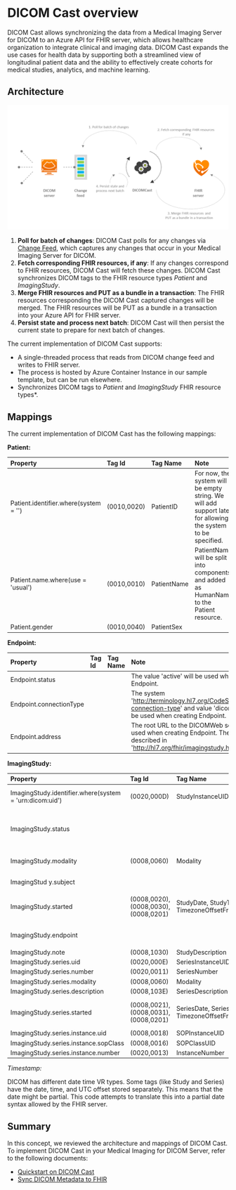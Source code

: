 # DICOM Cast overview

DICOM Cast allows synchronizing the data from a Medical Imaging Server for DICOM to an Azure API for FHIR server, which allows healthcare organization to integrate clinical and imaging data. DICOM Cast expands the use cases for health data by supporting both a streamlined view of longitudinal patient data and the ability to effectively create cohorts for medical studies, analytics, and machine learning.

## Architecture

![Architecture](/docs/images/dicom-cast-architecture.png)

1. **Poll for batch of changes**: DICOM Cast polls for any changes via [Change Feed](../concepts/change-feed.md), which captures any changes that occur in your Medical Imaging Server for DICOM.
1. **Fetch corresponding FHIR resources, if any**: If any changes correspond to FHIR resources, DICOM Cast will fetch these changes. DICOM Cast synchronizes DICOM tags to the FHIR resource types *Patient* and *ImagingStudy*.
1. **Merge FHIR resources and PUT as a bundle in a transaction**: The FHIR resources corresponding the DICOM Cast captured changes will be merged. The FHIR resources will be PUT as a bundle in a transaction into your Azure API for FHIR server.
1. **Persist state and process next batch**: DICOM Cast will then persist the current state to prepare for next batch of changes.

The current implementation of DICOM Cast supports:

- A single-threaded process that reads from DICOM change feed and writes to FHIR server.
- The process is hosted by Azure Container Instance in our sample template, but can be run elsewhere.
- Synchronizes DICOM tags to *Patient* and *ImagingStudy*  FHIR resource types*.

## Mappings

The current implementation of DICOM Cast has the following mappings:

**Patient:**

| Property | Tag Id | Tag Name | Note |
| :------- | :----- | :------- | :--- |
| Patient.identifier.where(system = '') | (0010,0020) | PatientID | For now, the system will be empty string. We will add support later for allowing the system to be specified. |
| Patient.name.where(use = 'usual') | (0010,0010) | PatientName | PatientName will be split into components and added as HumanName to the Patient resource. |
| Patient.gender | (0010,0040) | PatientSex ||

**Endpoint:**

| Property | Tag Id | Tag Name | Note |
| :------- | :----- | :------- | :--- |
| Endpoint.status ||| The value 'active' will be used when creating Endpoint. |
| Endpoint.connectionType ||| The system 'http://terminology.hl7.org/CodeSystem/endpoint-connection-type' and value 'dicom-wado-rs' will be used when creating Endpoint. |
| Endpoint.address ||| The root URL to the DICOMWeb service will be used when creating Endpoint. The rule is described in 'http://hl7.org/fhir/imagingstudy.html#endpoint' |

**ImagingStudy:**

| Property | Tag Id | Tag Name | Note |
| :------- | :----- | :------- | :--- |
| ImagingStudy.identifier.where(system = 'urn:dicom:uid') | (0020,000D) | StudyInstanceUID | The value will have prefix of `urn:oid:`. |
| ImagingStudy.status | | | The value 'available' will be used when creating ImagingStudy. |
| ImagingStudy.modality | (0008,0060) | Modality | Or should this be (0008,0061) ModalitiesInStudy? |
| ImagingStud y.subject | | | It will be linked to the Patient above. |
| ImagingStudy.started | (0008,0020), (0008,0030), (0008,0201) | StudyDate, StudyTime, TimezoneOffsetFromUTC | More detail about how timestamp is constructed below. |
| ImagingStudy.endpoint | | | It will be linked to the Endpoint above. |
| ImagingStudy.note | (0008,1030) | StudyDescription | |
| ImagingStudy.series.uid | (0020,000E) | SeriesInstanceUID | |
| ImagingStudy.series.number | (0020,0011) | SeriesNumber | |
| ImagingStudy.series.modality | (0008,0060) | Modality | |
| ImagingStudy.series.description | (0008,103E) | SeriesDescription | |
| ImagingStudy.series.started | (0008,0021), (0008,0031), (0008,0201) | SeriesDate, SeriesTime, TimezoneOffsetFromUTC | More detail about how timestamp is constructed below. |
| ImagingStudy.series.instance.uid | (0008,0018) | SOPInstanceUID | |
| ImagingStudy.series.instance.sopClass | (0008,0016) | SOPClassUID | |
| ImagingStudy.series.instance.number | (0020,0013) | InstanceNumber | |

_Timestamp:_

DICOM has different date time VR types. Some tags (like Study and Series) have the date, time, and UTC offset stored separately. This means that the date might be partial. This code attempts to translate this into a partial date syntax allowed by the FHIR server.

## Summary

In this concept, we reviewed the architecture and mappings of DICOM Cast. To implement DICOM Cast in your Medical Imaging for DICOM Server, refer to the following documents:

- [Quickstart on DICOM Cast](../quickstart/dicom-cast.md)
- [Sync DICOM Metadata to FHIR](../docs/how-to-guides/sync-dicom-metadata-to-fhir.md)
